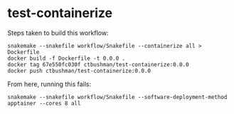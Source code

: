 # test-containerize

Steps taken to build this workflow:

```
snakemake --snakefile workflow/Snakefile --containerize all > Dockerfile
docker build -f Dockerfile -t 0.0.0 .
docker tag 67e550fc030f ctbushman/test-containerize:0.0.0
docker push ctbushman/test-containerize:0.0.0
```

From here, running this fails:

```
snakemake --snakefile workflow/Snakefile --software-deployment-method apptainer --cores 8 all
```